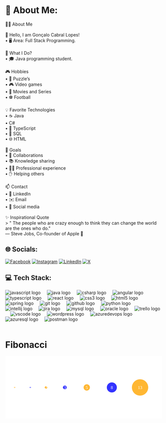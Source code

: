 # 💫 About Me:
🧑‍💻 About Me<br><br>👋 Hello, I am Gonçalo Cabral Lopes!  <br>• 🖥️ Area: Full Stack Programming.<br><br>🚀 What I Do?  <br>• 🎓 Java programming student.<br><br>🎮 Hobbies  <br>• 🧩 Puzzle’s <br>• 🎮 Video games <br>• 🎥 Movies and Series  <br>• ⚽ Football  <br><br>💡 Favorite Technologies  <br>• ☕ Java <br>• C#  <br>• 📱 TypeScript <br>• 💾 SQL  <br>• 🌐 HTML  <br> <br>🌟 Goals  <br>• 🤝 Collaborations  <br>• 📚 Knowledge sharing  <br>• 🧑‍💻 Professional experience  <br>• ✋ Helping others  <br><br>📫 Contact  <br>• 🔗 LinkedIn  <br>• ✉️ Email  <br>• 📱 Social media  <br><br>✨ Inspirational Quote  <br>> " The people who are crazy enough to think they can change the world are the ones who do."  <br>— Steve Jobs, Co-founder of Apple 🍎


## 🌐 Socials:
[![Facebook](https://img.shields.io/badge/Facebook-%231877F2.svg?logo=Facebook&logoColor=white)](https://facebook.com/https://www.facebook.com/goncalo.lopes.1675/) [![Instagram](https://img.shields.io/badge/Instagram-%23E4405F.svg?logo=Instagram&logoColor=white)](https://instagram.com/https://www.instagram.com/goncalo.c.lopes?igsh=bGt2YzUxYTI2dmk0&utm_source=qr) [![LinkedIn](https://img.shields.io/badge/LinkedIn-%230077B5.svg?logo=linkedin&logoColor=white)](https://linkedin.com/in/https://www.linkedin.com/in/goncalolopesmk?utm_source=share&utm_campaign=share_via&utm_content=profile&utm_medium=ios_app) [![X](https://img.shields.io/badge/X-black.svg?logo=X&logoColor=white)](https://x.com/https://x.com/goncalocabralmk?s=21&t=Q6QHjkHOzce92IoEsUVqXw) 

## 💻 Tech Stack:
<div align="left">
  <img src="https://cdn.jsdelivr.net/gh/devicons/devicon/icons/javascript/javascript-original.svg" height="40" alt="javascript logo"/>
  <img width="12"/>
  <img src="https://cdn.jsdelivr.net/gh/devicons/devicon/icons/java/java-original.svg" height="40" alt="java logo"/>
  <img width="12"/>
  <img src="https://cdn.jsdelivr.net/gh/devicons/devicon/icons/csharp/csharp-original.svg" height="40" alt="csharp logo"/>
  <img width="12"/>
  <img src="https://cdn.jsdelivr.net/gh/devicons/devicon/icons/angularjs/angularjs-original.svg" height="40" alt="angular logo"/>
  <img width="12"/>
  <img src="https://cdn.jsdelivr.net/gh/devicons/devicon/icons/typescript/typescript-original.svg" height="40" alt="typescript logo"/>
  <img width="12"/>
  <img src="https://cdn.jsdelivr.net/gh/devicons/devicon/icons/react/react-original.svg" height="40" alt="react logo"/>
  <img width="12"/>
  <img src="https://cdn.jsdelivr.net/gh/devicons/devicon/icons/css3/css3-original.svg" height="40" alt="css3 logo"/>
  <img width="12"/>
  <img src="https://cdn.jsdelivr.net/gh/devicons/devicon/icons/html5/html5-original.svg" height="40" alt="html5 logo"/>
  <img width="12"/>
  <img src="https://cdn.jsdelivr.net/gh/devicons/devicon/icons/spring/spring-original.svg" height="40" alt="spring logo"/>
  <img width="12"/>
  <img src="https://cdn.jsdelivr.net/gh/devicons/devicon/icons/git/git-original.svg" height="40" alt="git logo"/>
  <img width="12"/>
  <img src="https://cdn.jsdelivr.net/gh/devicons/devicon/icons/github/github-original.svg" height="40" alt="github logo"/>
  <img width="12"/>
  <img src="https://cdn.jsdelivr.net/gh/devicons/devicon/icons/python/python-original.svg" height="40" alt="python logo"/>
  <img width="12"/>
  <img src="https://cdn.jsdelivr.net/gh/devicons/devicon/icons/intellij/intellij-original.svg" height="40" alt="intellij logo"/>
  <img width="12"/>
  <img src="https://cdn.jsdelivr.net/gh/devicons/devicon/icons/jira/jira-original.svg" height="40" alt="jira logo"/>
  <img width="12"/>
  <img src="https://cdn.jsdelivr.net/gh/devicons/devicon/icons/mysql/mysql-original.svg" height="40" alt="mysql logo"/>
  <img width="12"/>
  <img src="https://cdn.jsdelivr.net/gh/devicons/devicon/icons/oracle/oracle-original.svg" height="40" alt="oracle logo"/>
  <img width="12"/>
  <img src="https://cdn.jsdelivr.net/gh/devicons/devicon/icons/trello/trello-plain.svg" height="40" alt="trello logo"/>
  <img width="12"/>
  <img src="https://cdn.jsdelivr.net/gh/devicons/devicon/icons/vscode/vscode-original.svg" height="40" alt="vscode logo"/>
  <img width="12"/>
  <img src="https://cdn.jsdelivr.net/gh/devicons/devicon/icons/wordpress/wordpress-original.svg" height="40" alt="wordpress logo"/>
  <img width="12"/>
  <img src="https://cdn.jsdelivr.net/gh/devicons/devicon/icons/azuredevops/azuredevops-original.svg" height="40" alt="azuredevops logo"/>
  <img width="12"/>
  <img src="https://cdn.jsdelivr.net/gh/devicons/devicon/icons/azuresqldatabase/azuresqldatabase-original.svg" height="40" alt="azuresql logo"/>
  <img width="12"/>
  <img src="https://cdn.jsdelivr.net/gh/devicons/devicon/icons/postman/postman-original.svg" height="40" alt="postman logo"/>
</div>

<br clear="both">

# Fibonacci

<img src="fibonacci_animation.svg" alt="Fibonacci Animation" width="500">
